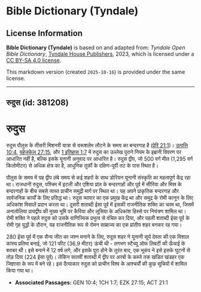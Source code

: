 # Bible Dictionary (Tyndale)

## License Information

**Bible Dictionary (Tyndale)** is based on and adapted from: _Tyndale Open Bible Dictionary_, [Tyndale House Publishers](https://tyndaleopenresources.com/), 2023, which is licensed under a [CC BY-SA 4.0 license](https://creativecommons.org/licenses/by-sa/4.0/legalcode.en).

This markdown version (created `2025-10-16`) is provided under the same license.



--------------------------------

## रुदुस (id: 381208)

रुदुस
=====

रुदुस पौलुस के तीसरी मिशनरी यात्रा से यरूशलेम लौटने के समय का बन्दरगाह है ([प्रेरि 21:1](https://ref.ly/Acts21:1))। [उत्पत्ति 10:4](https://ref.ly/Gen10:4), [यहेजकेल 27:15](https://ref.ly/Ezek27:15), और [1 इतिहास 1:7](https://ref.ly/1Chr1:7) में रुदुस का उल्लेख पुराने नियम के इब्रानी विवरण पर आधारित नहीं है, बल्कि इसके यूनानी अनुवाद पर आधारित है। रुदुस द्वीप, जो 500 वर्ग मील (1,295 वर्ग किलोमीटर) से अधिक क्षेत्र का है, आधुनिक तुर्की के दक्षिण\-पूर्वी तट के पास स्थित है।

पौलुस के समय में यह द्वीप लंबे समय से कई शहरों के साथ डोरियन यूनानी संस्कृति का महत्वपूर्ण केंद्र रहा था। राजधानी रुदुस, पश्चिम में इटली और एशिया प्रांत के बन्दरगाहों और पूर्व में सीरिया और मिस्र के बन्दरगाहों के बीच सबसे व्यस्त प्राचीन समुद्री मार्ग पर स्थित था। यह अपने प्राकृतिक बन्दरगाह और सार्वजनिक कार्यों के लिए प्रसिद्ध था। रुदुस व्यापार का एक प्रमुख केंद्र था और समुद्र के रोमी कानून के लिए अधिकांश मिसालें प्रदान करता था। दूसरी शताब्दी ईसा पूर्व में इसकी राजनीतिक शक्ति का चरम था, जिसमें अनातोलिया प्रायद्वीप की मुख्य भूमि पर कैरिया और लूसिया के अधिकांश हिस्से पर नियंत्रण शामिल था। रोमी शक्ति ने पहले रुदुस को उसके वाणिज्यिक प्रभुत्व से वंचित कर दिया, और पहली शताब्दी ईसा पूर्व के रोमी गृह युद्धों के दौरान, यह राजनीतिक रूप से रोमन साम्राज्य का एक प्रांतीय शहर बनकर रह गया।

280 ईसा पूर्व में एक सैन्य जीत का जश्न मनाने के लिए, रुदुस शहर ने यूनानी सूर्य देवता की एक विशाल कांस्य प्रतिमा बनाई, जो 121 फीट (36\.9 मीटर) ऊंची थी \- लगभग स्टैच्यू ऑफ लिबर्टी की ऊँचाई के बराबर थी। इसे बनाने में 12 वर्ष लगे, और इसके पूरा होने के तुरंत बाद, एक भूकंप ने इसे इसके घुटनों से तोड़ दिया (224 ईसा पूर्व)। लेकिन सातवीं शताब्दी में द्वीप पर अरबों के कब्जे तक खंडित खंडहर एक जिज्ञासा के रूप में बने रहे। इस दैत्याकार रुदुस को प्राचीन विश्व के आश्चर्यों की कुछ सूचियों में शामिल किया गया था।

* **Associated Passages:** GEN 10:4; 1CH 1:7; EZK 27:15; ACT 21:1

